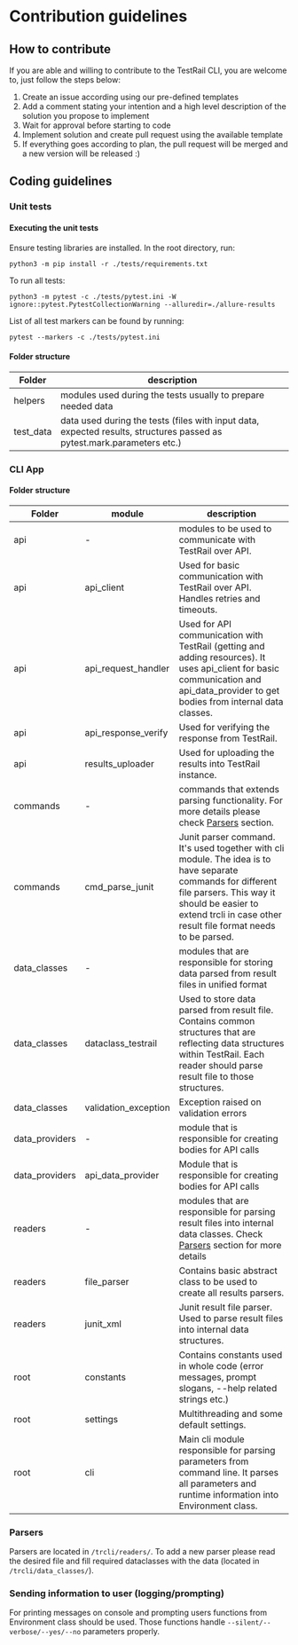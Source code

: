 Contribution guidelines
=======================

How to contribute
----------
If you are able and willing to contribute to the TestRail CLI, you are welcome to, just follow the steps below:
1. Create an issue according using our pre-defined templates 
2. Add a comment stating your intention and a high level description of the solution you propose to implement
3. Wait for approval before starting to code
4. Implement solution and create pull request using the available template
6. If everything goes according to plan, the pull request will be merged and a new version will be released :)


Coding guidelines
----------

### Unit tests

#### Executing the unit tests
Ensure testing libraries are installed. In the root directory, run:
```shell
python3 -m pip install -r ./tests/requirements.txt
```
To run all tests:
```shell
python3 -m pytest -c ./tests/pytest.ini -W ignore::pytest.PytestCollectionWarning --alluredir=./allure-results
```
List of all test markers can be found by running:
```shell
pytest --markers -c ./tests/pytest.ini
```

#### Folder structure
| Folder    | description                                                                                                            |
|-----------|------------------------------------------------------------------------------------------------------------------------|
| helpers   | modules used during the tests usually to prepare needed data                                                           |
| test_data | data used during the tests (files with input data, expected results, structures passed as pytest.mark.parameters etc.) |


### CLI App

#### Folder structure
| Folder         | module               | description                                                                                                                                                                                                                   |
|----------------|----------------------|-------------------------------------------------------------------------------------------------------------------------------------------------------------------------------------------------------------------------------|
| api            | -                    | modules to be used to communicate with TestRail over API.                                                                                                                                                                     |
| api            | api_client           | Used for basic communication with TestRail over API. Handles retries and timeouts.                                                                                                                                            |
| api            | api_request_handler  | Used for API communication with TestRail (getting and adding resources). It uses api_client for basic communication and api_data_provider to get bodies from internal data classes. <br>                                      |
| api            | api_response_verify  | Used for verifying the response from TestRail.                                                                                                                                                                                |
| api            | results_uploader     | Used for uploading the results into TestRail instance.                                                                                                                                                                        |
| commands       | -                    | commands that extends parsing functionality. For more details please check [Parsers](#Parsers) section.                                                                                                                       |
| commands       | cmd_parse_junit      | Junit parser command. It's used together with cli module. The idea is to have separate commands for different file parsers. This way it should be easier to extend trcli in case other result file format needs to be parsed. |
| data_classes   | -                    | modules that are responsible for storing data parsed from result files in unified format                                                                                                                                      |
| data_classes   | dataclass_testrail   | Used to store data parsed from result file. Contains common structures that are reflecting data structures within TestRail. Each reader should parse result file to those structures.                                         |
| data_classes   | validation_exception | Exception raised on validation errors                                                                                                                                                                                         |
| data_providers | -                    | module that is responsible for creating bodies for API calls                                                                                                                                                                  |
| data_providers | api_data_provider    | Module that is responsible for creating bodies for API calls                                                                                                                                                                  |
| readers        | -                    | modules that are responsible for parsing result files into internal data classes. Check [Parsers](#Parsers) section for more details                                                                                          |
| readers        | file_parser          | Contains basic abstract class to be used to create all results parsers.                                                                                                                                                       |
| readers        | junit_xml            | Junit result file parser. Used to parse result files into internal data structures.                                                                                                                                           |
| root           | constants            | Contains constants used in whole code (error messages, prompt slogans, --help related strings etc.)                                                                                                                           |
| root           | settings             | Multithreading and some default settings.                                                                                                                                                                                     |
| root           | cli                  | Main cli module responsible for parsing parameters from command line. It parses all parameters and runtime information into Environment class.                                                                                |

### Parsers
Parsers are located in `/trcli/readers/`. To add a new parser please read the desired file and fill required dataclasses with the data (located in `/trcli/data_classes/`).

### Sending information to user (logging/prompting)
For printing messages on console and prompting users functions from Environment class should be used. Those functions handle `--silent/--verbose/--yes/--no` parameters properly.
